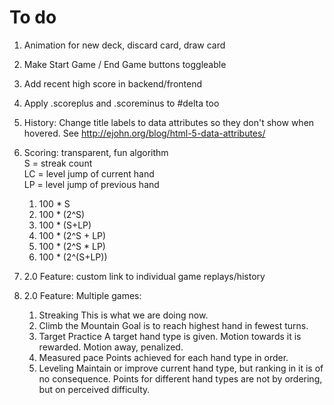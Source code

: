 # To do

1. Animation for new deck, discard card, draw card
2. Make Start Game / End Game buttons toggleable
9. Add recent high score in backend/frontend
10. Apply .scoreplus and .scoreminus to #delta too
13. History: Change title labels to data attributes so they don't show when hovered. See <http://ejohn.org/blog/html-5-data-attributes/>
8. Scoring: transparent, fun algorithm  
    S = streak count  
    LC = level jump of current hand  
    LP = level jump of previous hand

    1. 100 * S
    2. 100 * (2^S)
    3. 100 * (S+LP)
    4. 100 * (2^S + LP)
    5. 100 * (2^S * LP)
    6. 100 * (2^(S+LP))

13. 2.0 Feature: custom link to individual game replays/history
14. 2.0 Feature: Multiple games:

	1. Streaking
		This is what we are doing now.
	2. Climb the Mountain
		Goal is to reach highest hand in fewest turns.
	3. Target Practice
		A target hand type is given. Motion towards it is rewarded. Motion away, penalized.
	4. Measured pace
		Points achieved for each hand type in order. 
	5. Leveling
		Maintain or improve current hand type, but ranking in it is of no consequence. Points for different hand types are not by ordering, but on perceived difficulty. 
		
		